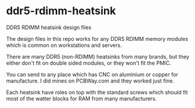 # ddr5-rdimm-heatsink

DDR5 RDIMM heatsink design files

The design files in this repo works for any DDR5 RDIMM memory modules which is common on workstations and servers.

There are many DDR5 (non-RDIMM) heatsinks from many brands, but they either don't fit on double sided modules, or they won't fit the PMIC.

You can send to any place which has CNC on aluminium or copper for manufacture. I did mines on PCBWay.com and they worked just fine.

Each heatsink have roles on top with the standard screws which should fit most of the watter blocks for RAM from many manufacturers.